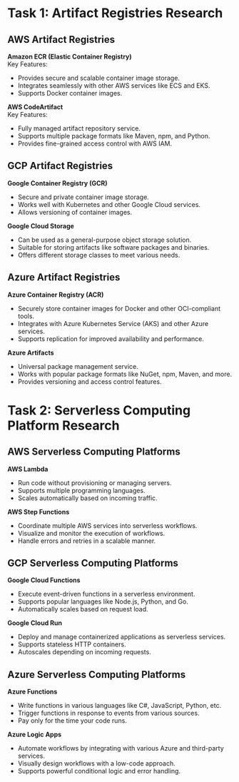 # Task 1: Artifact Registries Research

## AWS Artifact Registries

**Amazon ECR (Elastic Container Registry)**  
Key Features:
- Provides secure and scalable container image storage.
- Integrates seamlessly with other AWS services like ECS and EKS.
- Supports Docker container images.

**AWS CodeArtifact**  
Key Features:
- Fully managed artifact repository service.
- Supports multiple package formats like Maven, npm, and Python.
- Provides fine-grained access control with AWS IAM.

## GCP Artifact Registries

**Google Container Registry (GCR)**  
- Secure and private container image storage.
- Works well with Kubernetes and other Google Cloud services.
- Allows versioning of container images.

**Google Cloud Storage**  
- Can be used as a general-purpose object storage solution.
- Suitable for storing artifacts like software packages and binaries.
- Offers different storage classes to meet various needs.

## Azure Artifact Registries

**Azure Container Registry (ACR)**  
- Securely store container images for Docker and other OCI-compliant tools.
- Integrates with Azure Kubernetes Service (AKS) and other Azure services.
- Supports replication for improved availability and performance.

**Azure Artifacts**  
- Universal package management service.
- Works with popular package formats like NuGet, npm, Maven, and more.
- Provides versioning and access control features.

# Task 2: Serverless Computing Platform Research

## AWS Serverless Computing Platforms

**AWS Lambda**  
- Run code without provisioning or managing servers.
- Supports multiple programming languages.
- Scales automatically based on incoming traffic.

**AWS Step Functions**  
- Coordinate multiple AWS services into serverless workflows.
- Visualize and monitor the execution of workflows.
- Handle errors and retries in a scalable manner.

## GCP Serverless Computing Platforms

**Google Cloud Functions**  
- Execute event-driven functions in a serverless environment.
- Supports popular languages like Node.js, Python, and Go.
- Automatically scales based on request load.

**Google Cloud Run**
- Deploy and manage containerized applications as serverless services.
- Supports stateless HTTP containers.
- Autoscales depending on incoming requests.

## Azure Serverless Computing Platforms

**Azure Functions**
- Write functions in various languages like C#, JavaScript, Python, etc.
- Trigger functions in response to events from various sources.
- Pay only for the time your code runs.

**Azure Logic Apps**
- Automate workflows by integrating with various Azure and third-party services.
- Visually design workflows with a low-code approach.
- Supports powerful conditional logic and error handling.
